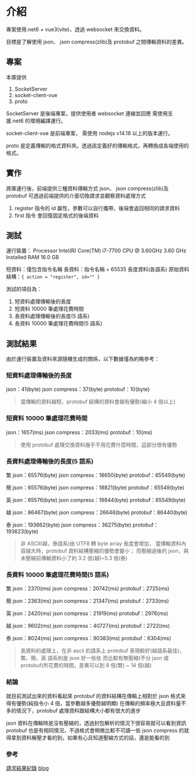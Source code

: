 # 介紹

專案使用.net6 + vue3(vite)，透過 websocket 來交換資料。

目標是了解使用 json、 json compress(zlib)及 protobuf 之間傳輸資料的差異。

## 專案

本庫提供

1. SocketServer
2. socket-client-vue
3. proto

SocketServer 是後端專案，提供使用者 websocket 連線並回應
需使用支援.net6 的環境編譯運行。

socket-client-vue 是前端專案，
需使用 nodejs v14.18 以上的版本運行。

proto 是定義傳輸的格式資料夾。透過該定義好的傳輸格式，再轉換成各端使用的格式。

## 實作

將庫運行後，前端提供三種資料傳輸方式 json、 json compress(zlib)及 protobuf
可透過前端提供的介面切換請求並觀察資料處理方式

1. register 指令的 id 屬性，參數可以自行攜帶，後端會返回相同的請求資料
2. first 指令 會回復固定格式的後端資料

## 測試

運行裝置：
Processor Intel(R) Core(TM) i7-7700 CPU @ 3.60GHz 3.60 GHz
Installed RAM 16.0 GB

短資料：僅包含指令名稱
長資料：指令名稱 + 65535 長度資料(各語系)
原始資料結構：`{ action = "register", id="" }`

測試的項目為：

1. 短資料處理傳輸後的長度
2. 短資料 10000 筆處理花費時間
3. 長資料處理傳輸後的長度(5 語系)
4. 長資料 10000 筆處理花費時間(5 語系)

## 測試結果

由於運行裝置及資料來源隨機生成的關係，以下數據僅為約略參考：

### 短資料處理傳輸後的長度

json：41(byte)
json compress：37(byte)
protobuf：10(byte)

> 當傳輸的資料越短，protobuf 結構的資料會越有優勢(縮小 4 倍以上)

### 短資料 10000 筆處理花費時間

json：1657(ms)
json compress：2033(ms)
protobuf：10(ms)

> 使用 protobuf 處理交換資料幾乎不用花費什麼時間，這部分很有優勢

### 長資料處理傳輸後的長度(5 語系)

繁
json：65576(byte)
json compress：18650(byte)
protobuf：65549(byte)

簡
json：65576(byte)
json compress：18821(byte)
protobuf：65549(byte)

英
json：65576(byte)
json compress：18844(byte)
protobuf：65549(byte)

越
json：86467(byte)
json compress：26646(byte)
protobuf：86440(byte)

泰
json：193662(byte)
json compress：36275(byte)
protobuf：193623(byte)

> 非 ASCII(越，泰語系)由 UTF8 轉 byte array 長度會增加，
> 當傳輸資料內容越大時，protobuf 資料結構壓縮的優勢會變小；
> 而壓縮過後的 json，與未壓縮前傳輸資料小了約 3.2 倍(越)~5.3 倍(泰)

### 長資料 10000 筆處理花費時間(5 語系)

繁
json：2370(ms)
json compress：20742(ms)
protobuf：2725(ms)

簡
json：2363(ms)
json compress：21347(ms)
protobuf：2733(ms)

英
json：2420(ms)
json compress：21919(ms)
protobuf：2976(ms)

越
json：9602(ms)
json compress：40727(ms)
protobuf：2722(ms)

泰
json：8024(ms)
json compress：90383(ms)
protobuf：6304(ms)

> 長資料的處理上，在非 ascii 的語系上 protobuf 表現較好(越語系最佳)，繁、簡、英 語系則是 json 好一些些
> 而比較有無壓縮(不分 json 或 protobuf)所花費的時間，差異可以到 8 倍(繁) ~ 14 倍(越)

### 結論

就目前測試出來的資料看起來
protobuf 的資料結構在傳輸上相對於 json 格式來得有優勢(純指令小 4 倍，當參數越多優勢越明顯)
在傳輸的頻率極大且資料量不多的情況下，protobuf 處理資料跟結構大小都有很大的進步

json 資料在傳輸時是沒有壓縮的，透過封包解析的情況下很容易就可以看到資訊
protobuf 也是有相同情況，不過格式會稍微比較不可讀一些
json compress 的就得拿到資料解壓才看的到，如果有心且知道壓縮方式的話，還是能看的到

### 參考

[請求結果紀錄](https://docs.google.com/spreadsheets/d/1HQoRscKhR_UvttXspgSPrKg8S9mlLpif3awZb3I8iTk/edit#gid=1503123588)
[blog](https://fiddleliu0528.github.io/2022/10/26/使用protobuf格式透過websocket交換資料/#more)
